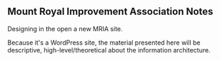 ## Mount Royal Improvement Association Notes

Designing in the open a new MRIA site.

Because it's a WordPress site, the material presented here will be descriptive, high-level/theoretical about the information architecture.

